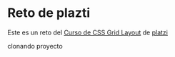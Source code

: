 # Reto de plazti
Este es un reto del [Curso de CSS Grid Layout](https://platzi.com/clases/css-grid-layout/) de [platzi](https://platzi.com/@jesusenriquerojas/)

clonando proyecto